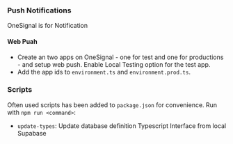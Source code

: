 ### Push Notifications
OneSignal is for Notification
#### Web Puah
* Create an two apps on OneSignal - one for test and one for productions - and setup web push. Enable Local Testing option for the test app.
* Add the app ids to `environment.ts` and `environment.prod.ts`.

### Scripts
Often used scripts has been added to `package.json` for convenience. Run with `npm run <command>`:
* `update-types`: Update database definition Typescript Interface from local Supabase